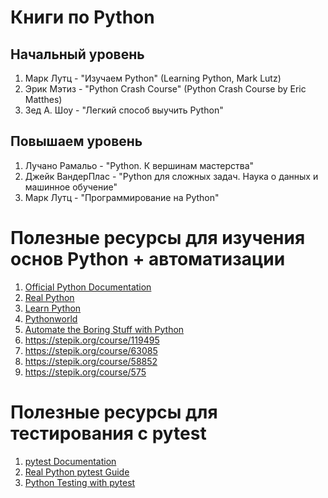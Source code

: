 # Книги по Python

## Начальный уровень

1. Марк Лутц - "Изучаем Python" (Learning Python, Mark Lutz)
2. Эрик Мэтиз - "Python Crash Course" (Python Crash Course by Eric Matthes)
3. Зед А. Шоу - "Легкий способ выучить Python"

## Повышаем уровень

1. Лучано Рамальо - "Python. К вершинам мастерства"
2. Джейк ВандерПлас - "Python для сложных задач. Наука о данных и машинное обучение"
3. Марк Лутц - "Программирование на Python"

# Полезные ресурсы для изучения основ Python + автоматизации

1. [Official Python Documentation](https://docs.python.org/3/)
2. [Real Python](https://realpython.com/)
3. [Learn Python](https://www.learnpython.org/)
4. [Pythonworld](https://pythonworld.ru/)
5. [Automate the Boring Stuff with Python](https://automatetheboringstuff.com/)
6. https://stepik.org/course/119495
7. https://stepik.org/course/63085
8. https://stepik.org/course/58852
9. https://stepik.org/course/575

# Полезные ресурсы для тестирования с pytest

1. [pytest Documentation](https://docs.pytest.org/en/stable/)
2. [Real Python pytest Guide](https://realpython.com/pytest-python-testing/)
3. [Python Testing with pytest](https://pragprog.com/titles/bopytest/python-testing-with-pytest/)
